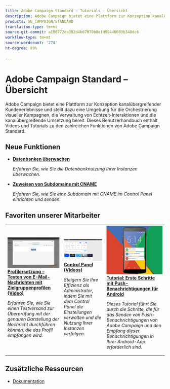 ```yaml
---
title: Adobe Campaign Standard – Tutorials – Übersicht
description: Adobe Campaign bietet eine Plattform zur Konzeption kanalübergreifender Kundenerlebnisse und stellt dazu eine Umgebung für die Orchestrierung visueller Kampagnen, die Verwaltung von Echtzeit-Interaktionen und die kanalübergreifende Umsetzung bereit. Dieses Benutzerhandbuch enthält Videos und Tutorials zu den verschiedenen Funktionen und Leistungsmerkmalen von Adobe Campaign Standard.
products: SG_CAMPAIGN/STANDARD
translation-type: tm+mt
source-git-commit: a180772da382d4b67070b8efd98446603b340dc6
workflow-type: tm+mt
source-wordcount: '274'
ht-degree: 89%

---
```



# Adobe Campaign Standard – Übersicht

Adobe Campaign bietet eine Plattform zur Konzeption kanalübergreifender Kundenerlebnisse und stellt dazu eine Umgebung für die Orchestrierung visueller Kampagnen, die Verwaltung von Echtzeit-Interaktionen und die kanalübergreifende Umsetzung bereit. Dieses Benutzerhandbuch enthält Videos und Tutorials zu den zahlreichen Funktionen von Adobe Campaign Standard.

## Neue Funktionen

* **[Datenbanken überwachen](/help/control-panel-tutorials/performance-monitoring/monitoring-databases.md)**

   *Erfahren Sie, wie Sie die Datenbanknutzung Ihrer Instanzen überwachen.*

* **[Zuweisen von Subdomains mit CNAME](/help/control-panel-tutorials/subdomains-and-certificates/delegating-subdomains-using-cname.md)**

   *Erfahren Sie, wie Sie eine Subdomain mit CNAME im Control Panel einrichten und senden.*

## Favoriten unserer Mitarbeiter

<table>
<tr>
  <td>
    <a href="./communication-channels/email/profile-substitution.md"> 
      <img alt="Profilersetzung – Testen von E-Mail-Nachrichten mit Zielgruppenprofilen (Video)" src="./assets/substitution_tab.png"/>
    </a>
    <div>
      <a href="./communication-channels/email/profile-substitution.md">
    <strong>Profilersetzung – Testen von E-Mail-Nachrichten mit Zielgruppenprofilen (Video)</strong>
    </a>
    </div>
    <p>
    <em>Erfahren Sie, wie Sie einen Testversand zur Überprüfung mit der genauen Darstellung der Nachricht durchführen können, die das Profil empfangen wird.</em>
    <p>
  </td>
   <td>
    <a href="https://docs.adobe.com/content/help/en/campaign-standard-learn/control-panel/control-panel-overview.html)">
      <img alt="Control Panel (Videos)" src="./assets/control-panel.png" />
    </a>
    <div>
    <a href="https://docs.adobe.com/content/help/en/campaign-standard-learn/control-panel/control-panel-overview.html">
    <strong>Control Panel (Videos)</strong>
    </a>
    </div>
    <p>
    <em> Steigern Sie Ihre Effizienz als Administrator, indem Sie mit dem Control Panel die Einstellungen verwalten und die Nutzung Ihrer Instanzen verfolgen.</em>
    <p>
  </td>
  <td>
    <a href="https://docs.adobe.com/content/help/de-DE/campaign-standard-learn/getting-started-with-push-notifications-android/introduction.html">
      <img alt="Tutorial: Erste Schritte mit Push-Benachrichtigungen für Android" src="./assets/push-for-android.png" />
    </a>
    <div>
      <a href="https://docs.adobe.com/content/help/de-DE/campaign-standard-learn/getting-started-with-push-notifications-android/introduction.html">
    <strong>Tutorial: Erste Schritte mit Push-Benachrichtigungen für Android</strong>
    </a>
    </div>
    <p>
    <em>Dieses Tutorial führt Sie durch die Schritte, die für das Senden von Push-Benachrichtigungen von Adobe Campaign und den Empfang dieser Benachrichtigungen in Ihrer Android-App erforderlich sind. </em>
    <p>
  </td>
</tr>
</table>

## Zusätzliche Ressourcen

* [Dokumentation](https://docs.adobe.com/content/help/de-DE/campaign-standard/using/campaign-standard-home.html)
